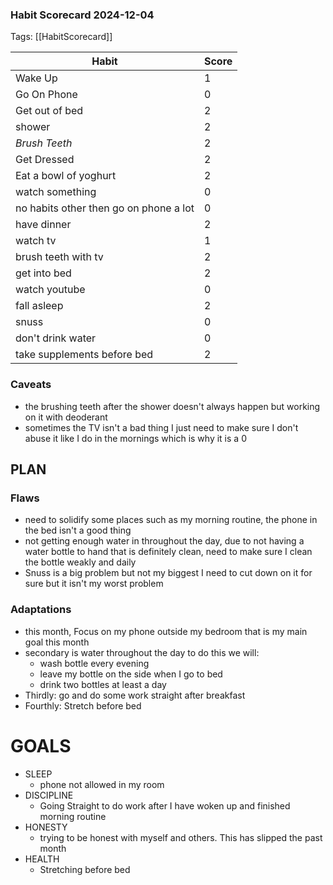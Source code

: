 ### Habit Scorecard 2024-12-04

Tags: [[HabitScorecard]]

| Habit                                  | Score |
| -------------------------------------- | ----- |
| Wake Up                                | 1     |
| Go On Phone                            | 0     |
| Get out of bed                         | 2     |
| shower                                 | 2     |
| *Brush Teeth*                          | 2     |
| Get Dressed                            | 2     |
| Eat a bowl of yoghurt                  | 2     |
| watch something                        | 0     |
| no habits other then go on phone a lot | 0     |
| have dinner                            | 2     |
| watch tv                               | 1     |
| brush teeth with tv                    | 2     |
| get into bed                           | 2     |
| watch youtube                          | 0     |
| fall asleep                            | 2     |
| snuss                                  | 0     |
| don't drink water                      | 0     |
| take supplements before bed            | 2     |
### Caveats
- the brushing teeth after the shower doesn't always happen but working on it with deoderant
- sometimes the TV isn't a bad thing I just need to make sure I don't abuse it like I do in the mornings which is why it is a 0

## PLAN

### Flaws

- need to solidify some places such as my morning routine, the phone in the bed isn't a good thing
- not getting enough water in throughout the day, due to not having a water bottle to hand that is definitely clean, need to make sure I clean the bottle weakly and daily
- Snuss is a big problem but not my biggest I need to cut down on it for sure but it isn't my worst problem

### Adaptations

- this month, Focus on my phone outside my bedroom that is my main goal this month
- secondary is water throughout the day to do this we will:
	- wash bottle every evening
	- leave my bottle on the side when I go to bed
	- drink two bottles at least a day
- Thirdly: go and do some work straight after breakfast
- Fourthly: Stretch before bed


# GOALS
- SLEEP
	- phone not allowed in my room
- DISCIPLINE
	- Going Straight to do work after I have woken up and finished morning routine
- HONESTY
	- trying to be honest with myself and others. This has slipped the past month
- HEALTH
	- Stretching before bed
